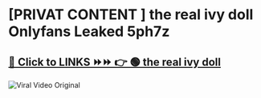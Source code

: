 
 # [PRIVAT CONTENT ] the real ivy doll Onlyfans Leaked 5ph7z

## <h2><a href="https://clipsfans.com/the_real_ivy_doll&ref=git">🔗 Click to LINKS ⏩⏩ 👉 🟢 the real ivy doll </a></h2>

<a href="https://clipsfans.com/the_real_ivy_doll&ref=git" rel="nofollow" data-target="animated-image.originalLink"><img src="https://i.ibb.co.com/xMMVF88/686577567.gif" alt="Viral Video Original" style="max-width: 100%; display: inline-block;" data-target="animated-image.originalImage"></a>


